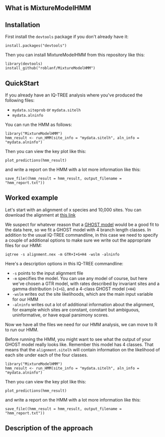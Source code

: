 ## What is MixtureModelHMM



## Installation
First install the `devtools` package if you don't already have it:

```
install.packages("devtools")
```

Then you can install MixtureModelHMM from this repository like this:

```
library(devtools)
install_github("roblanf/MixtureModelHMM")
```

## QuickStart
If you already have an IQ-TREE analysis where you've produced the following files:

* `mydata.siteprob` or `mydata.sitelh`
* `mydata.alninfo`

You can run the HMM as follows:

```
library("MixtureModelHMM")
hmm_result <- run_HMM(site_info = "mydata.sitelh", aln_info = "mydata.alninfo")
```

Then you can view the key plot like this:

```
plot_predictions(hmm_result)
```

and write a report on the HMM with a lot more information like this:

```
save_file((hmm_result = hmm_result, output_filename = "hmm_report.txt"))
```

## Worked example

Let's start with an alignment of x species and 10,000 sites. You can download the alignment at [this link]()

We suspect for whatever reason that a [GHOST model]() would be a good fit to the data here, so we fit a GHOST model with 4 branch length classes. In addition to the usual IQ-TREE commandline, in this case we need to specify a couple of additional options to make sure we write out the appropriate files for our HMM:

```
iqtree -s alignment.nex -m GTR+I+G+H4 -wslm -alninfo
```

Here's a description options in this IQ-TREE commandline:

* `-s` points to the input alignment file
* `-m` specifies the model. You can use any model of course, but here we've chosen a GTR model, with rates described by invariant sites and a gamma distribution (`+I+G`), and a 4-class GHOST model (`+H4`)
* `-wslm` writes out the site likelihoods, which are the main input variable for our HMM
* `-alninfo` writes out a lot of additional information about the alignment, for example which sites are constant, constant but ambiguous, uninformative, or have equal parsimony scores.

Now we have all the files we need for our HMM analysis, we can move to R to run our HMM.

Before running the HMM, you might want to see what the output of your GHOST model really looks like. Remember this model has 4 classes. That means that the `alignment.sitelh` will contain information on the likelihood of each site under each of the four classes.

```
library("MixtureModelHMM")
hmm_result <- run_HMM(site_info = "mydata.sitelh", aln_info = "mydata.alninfo")
```

Then you can view the key plot like this:

```
plot_predictions(hmm_result)
```

and write a report on the HMM with a lot more information like this:

```
save_file((hmm_result = hmm_result, output_filename = "hmm_report.txt"))
```

## Description of the approach



